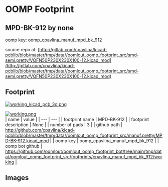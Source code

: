 # OOMP Footprint  
## MPD-BK-912  by none  
  
oomp key: oomp_cpavlina_manuf_mpd_bk_912  
  
source repo at: [http://gitlab.com/cpavlina/kicad-pcblib/blob/master/tmp/data//oomlout_oomp_footprint_src/smd-semi.pretty/VQFN50P230X230X100-12.kicad_mod](http://gitlab.com/cpavlina/kicad-pcblib/blob/master/tmp/data//oomlout_oomp_footprint_src/smd-semi.pretty/VQFN50P230X230X100-12.kicad_mod)  
## Footprint  
  
[![working_kicad_pcb_3d.png](working_kicad_pcb_3d_600.png)](working_kicad_pcb_3d.png)  
  
[![working.png](working_600.png)](working.png)  
| name | value | 
| --- | --- | 
| footprint name | MPD-BK-912 | 
| footprint description | None | 
| number of pads | 3 | 
| github path | http://github.com/cpavlina/kicad-pcblib/blob/master/tmp/data//oomlout_oomp_footprint_src/manuf.pretty/MPD-BK-912.kicad_mod | 
| oomp key | oomp_cpavlina_manuf_mpd_bk_912 | 
| oomp bot github | https://github.com/oomlout/oomlout_oomp_footprint_bot/tree/main/tmp/data//oomlout_oomp_footprint_src/footprints/cpavlina_manuf_mpd_bk_912/working | 
## Images  
